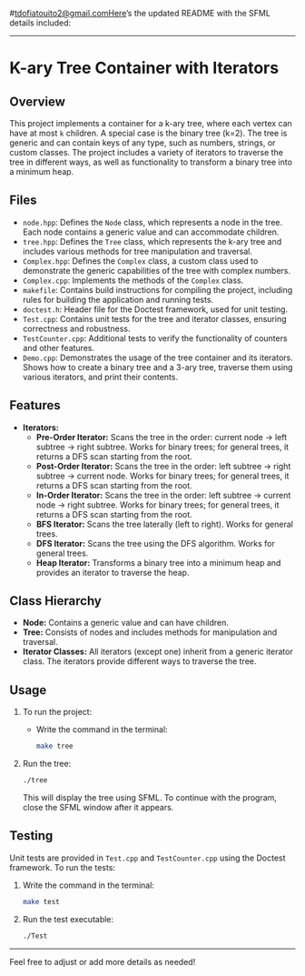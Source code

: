 #tdofiatouito2@gmail.comHere’s the updated README with the SFML details included:

---

# K-ary Tree Container with Iterators

## Overview

This project implements a container for a k-ary tree, where each vertex can have at most `k` children. A special case is the binary tree (k=2). The tree is generic and can contain keys of any type, such as numbers, strings, or custom classes. The project includes a variety of iterators to traverse the tree in different ways, as well as functionality to transform a binary tree into a minimum heap.

## Files

- `node.hpp`: Defines the `Node` class, which represents a node in the tree. Each node contains a generic value and can accommodate children.
- `tree.hpp`: Defines the `Tree` class, which represents the k-ary tree and includes various methods for tree manipulation and traversal.
- `Complex.hpp`: Defines the `Complex` class, a custom class used to demonstrate the generic capabilities of the tree with complex numbers.
- `Complex.cpp`: Implements the methods of the `Complex` class.
- `makefile`: Contains build instructions for compiling the project, including rules for building the application and running tests.
- `doctest.h`: Header file for the Doctest framework, used for unit testing.
- `Test.cpp`: Contains unit tests for the tree and iterator classes, ensuring correctness and robustness.
- `TestCounter.cpp`: Additional tests to verify the functionality of counters and other features.
- `Demo.cpp`: Demonstrates the usage of the tree container and its iterators. Shows how to create a binary tree and a 3-ary tree, traverse them using various iterators, and print their contents.

## Features

- **Iterators:**
  - **Pre-Order Iterator:** Scans the tree in the order: current node -> left subtree -> right subtree. Works for binary trees; for general trees, it returns a DFS scan starting from the root.
  - **Post-Order Iterator:** Scans the tree in the order: left subtree -> right subtree -> current node. Works for binary trees; for general trees, it returns a DFS scan starting from the root.
  - **In-Order Iterator:** Scans the tree in the order: left subtree -> current node -> right subtree. Works for binary trees; for general trees, it returns a DFS scan starting from the root.
  - **BFS Iterator:** Scans the tree laterally (left to right). Works for general trees.
  - **DFS Iterator:** Scans the tree using the DFS algorithm. Works for general trees.
  - **Heap Iterator:** Transforms a binary tree into a minimum heap and provides an iterator to traverse the heap.

## Class Hierarchy

- **Node:** Contains a generic value and can have children.
- **Tree:** Consists of nodes and includes methods for manipulation and traversal.
- **Iterator Classes:** All iterators (except one) inherit from a generic iterator class. The iterators provide different ways to traverse the tree.

## Usage

1. To run the project:
   - Write the command in the terminal:
     ```bash
     make tree
     ```

2. Run the tree:
   ```bash
   ./tree
   ```

   This will display the tree using SFML. To continue with the program, close the SFML window after it appears.

## Testing

Unit tests are provided in `Test.cpp` and `TestCounter.cpp` using the Doctest framework. To run the tests:

1. Write the command in the terminal:
   ```bash
   make test
   ```

2. Run the test executable:
   ```bash
   ./Test
   ```

---

Feel free to adjust or add more details as needed!
